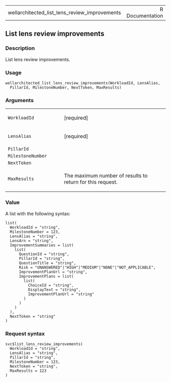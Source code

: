 <table style="width: 100%;">
<tbody>
<tr class="odd">
<td>wellarchitected_list_lens_review_improvements</td>
<td style="text-align: right;">R Documentation</td>
</tr>
</tbody>
</table>

## List lens review improvements

### Description

List lens review improvements.

### Usage

    wellarchitected_list_lens_review_improvements(WorkloadId, LensAlias,
      PillarId, MilestoneNumber, NextToken, MaxResults)

### Arguments

<table>
<colgroup>
<col style="width: 35%" />
<col style="width: 65%" />
</colgroup>
<tbody>
<tr class="odd">
<td><code
id="wellarchitected_list_lens_review_improvements_:_WorkloadId">WorkloadId</code></td>
<td><p>[required]</p></td>
</tr>
<tr class="even">
<td><code
id="wellarchitected_list_lens_review_improvements_:_LensAlias">LensAlias</code></td>
<td><p>[required]</p></td>
</tr>
<tr class="odd">
<td><code
id="wellarchitected_list_lens_review_improvements_:_PillarId">PillarId</code></td>
<td></td>
</tr>
<tr class="even">
<td><code
id="wellarchitected_list_lens_review_improvements_:_MilestoneNumber">MilestoneNumber</code></td>
<td></td>
</tr>
<tr class="odd">
<td><code
id="wellarchitected_list_lens_review_improvements_:_NextToken">NextToken</code></td>
<td></td>
</tr>
<tr class="even">
<td><code
id="wellarchitected_list_lens_review_improvements_:_MaxResults">MaxResults</code></td>
<td><p>The maximum number of results to return for this
request.</p></td>
</tr>
</tbody>
</table>

### Value

A list with the following syntax:

    list(
      WorkloadId = "string",
      MilestoneNumber = 123,
      LensAlias = "string",
      LensArn = "string",
      ImprovementSummaries = list(
        list(
          QuestionId = "string",
          PillarId = "string",
          QuestionTitle = "string",
          Risk = "UNANSWERED"|"HIGH"|"MEDIUM"|"NONE"|"NOT_APPLICABLE",
          ImprovementPlanUrl = "string",
          ImprovementPlans = list(
            list(
              ChoiceId = "string",
              DisplayText = "string",
              ImprovementPlanUrl = "string"
            )
          )
        )
      ),
      NextToken = "string"
    )

### Request syntax

    svc$list_lens_review_improvements(
      WorkloadId = "string",
      LensAlias = "string",
      PillarId = "string",
      MilestoneNumber = 123,
      NextToken = "string",
      MaxResults = 123
    )
